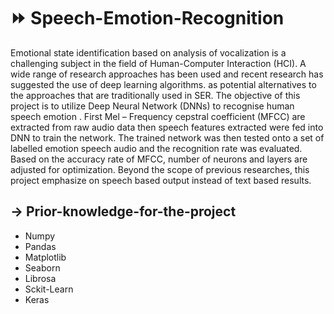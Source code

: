 # ⏩ Speech-Emotion-Recognition

Emotional state identification based on analysis of vocalization is a challenging subject in the field of Human-Computer Interaction (HCI). A wide range of research approaches has been used and recent research has suggested the use of deep learning algorithms. as potential alternatives to the approaches that are traditionally used in SER. The objective of this project is to utilize Deep Neural Network (DNNs) to recognise human speech emotion . First Mel – Frequency cepstral coefficient (MFCC) are extracted from raw audio data then speech features extracted were fed into DNN to train the network. The trained network was then tested onto a set of labelled emotion speech audio and the recognition rate was evaluated. Based on the accuracy rate of MFCC, number of neurons and layers are adjusted for optimization. Beyond the scope of previous researches, this project emphasize on speech based output instead of text based results. 

## → Prior-knowledge-for-the-project
<ul>
  <li>Numpy</li>
  <li>Pandas</li>
  <li>Matplotlib</li>
  <li>Seaborn</li>
  <li>Librosa</li>
  <li>Sckit-Learn</li>
  <li>Keras</li>
</ul>

